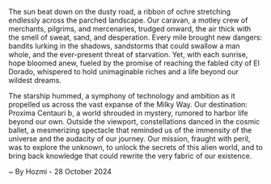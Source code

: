 
The sun beat down on the dusty road, a ribbon of ochre stretching endlessly across the parched landscape. Our caravan, a motley crew of merchants, pilgrims, and mercenaries, trudged onward, the air thick with the smell of sweat, sand, and desperation. Every mile brought new dangers: bandits lurking in the shadows, sandstorms that could swallow a man whole, and the ever-present threat of starvation. Yet, with each sunrise, hope bloomed anew, fueled by the promise of reaching the fabled city of El Dorado, whispered to hold unimaginable riches and a life beyond our wildest dreams. 

The starship hummed, a symphony of technology and ambition as it propelled us across the vast expanse of the Milky Way. Our destination: Proxima Centauri b, a world shrouded in mystery, rumored to harbor life beyond our own. Outside the viewport, constellations danced in the cosmic ballet, a mesmerizing spectacle that reminded us of the immensity of the universe and the audacity of our journey. Our mission, fraught with peril, was to explore the unknown, to unlock the secrets of this alien world, and to bring back knowledge that could rewrite the very fabric of our existence. 

~ By Hozmi - 28 October 2024
